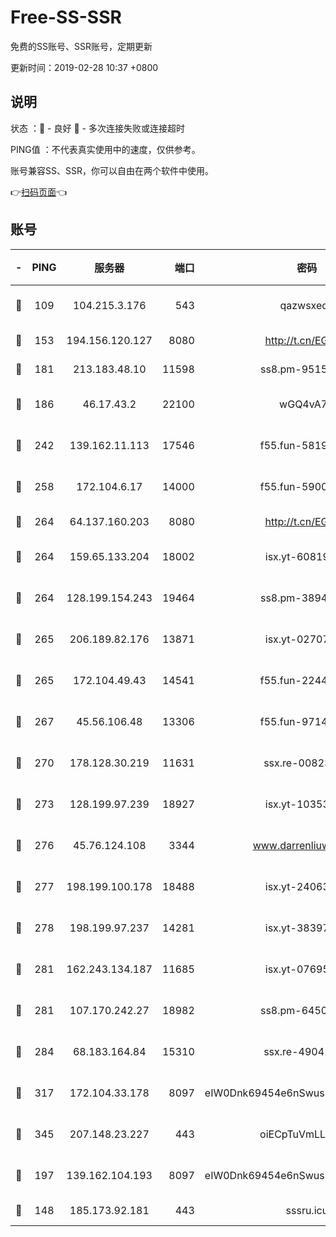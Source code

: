 # Free-SS-SSR

免费的SS账号、SSR账号，定期更新

更新时间：2019-02-28 10:37 +0800

## 说明

状态     ：🙂 - 良好 🙁 - 多次连接失败或连接超时

PING值   ：不代表真实使用中的速度，仅供参考。

账号兼容SS、SSR，你可以自由在两个软件中使用。

👉[扫码页面](https://liesauer.github.io/free-ss-ssr.github.io/)👈

## 账号

|-|PING|服务器|端口|密码|加密方式|区域|
|:----:|:----:|:-----:|-----:|:----:|:----:|:----:|
|🙂|109|104.215.3.176|543|qazwsxedc|aes-256-gcm|JP|
|🙂|153|194.156.120.127|8080|http://t.cn/EGJIyrl|rc4-md5|RU|
|🙂|181|213.183.48.10|11598|ss8.pm-95154915|rc4-md5|RU|
|🙂|186|46.17.43.2|22100|wGQ4vA7D|aes-256-gcm|RU|
|🙂|242|139.162.11.113|17546|f55.fun-58196479|aes-256-cfb|SG|
|🙂|258|172.104.6.17|14000|f55.fun-59001894|aes-256-cfb|US|
|🙂|264|64.137.160.203|8080|http://t.cn/EGJIyrl|rc4-md5|CA|
|🙂|264|159.65.133.204|18002|isx.yt-60819860|aes-256-cfb|SG|
|🙂|264|128.199.154.243|19464|ss8.pm-38940883|aes-256-cfb|SG|
|🙂|265|206.189.82.176|13871|isx.yt-02707715|aes-256-cfb|SG|
|🙂|265|172.104.49.43|14541|f55.fun-22444869|aes-256-cfb|SG|
|🙂|267|45.56.106.48|13306|f55.fun-97149903|aes-256-cfb|US|
|🙂|270|178.128.30.219|11631|ssx.re-00823232|aes-256-cfb|SG|
|🙂|273|128.199.97.239|18927|isx.yt-10353502|aes-256-cfb|SG|
|🙂|276|45.76.124.108|3344|www.darrenliuwei.com|aes-256-cfb|AU|
|🙂|277|198.199.100.178|18488|isx.yt-24063194|aes-256-cfb|US|
|🙂|278|198.199.97.237|14281|isx.yt-38397768|aes-256-cfb|US|
|🙂|281|162.243.134.187|11685|isx.yt-07695613|aes-256-cfb|US|
|🙂|281|107.170.242.27|18982|ss8.pm-64506903|aes-256-cfb|US|
|🙂|284|68.183.164.84|15310|ssx.re-49041728|aes-256-cfb|US|
|🙂|317|172.104.33.178|8097|eIW0Dnk69454e6nSwuspv9DmS201tQ0D|aes-256-cfb|SG|
|🙂|345|207.148.23.227|443|oiECpTuVmLLxk4Ts|aes-256-cfb|US|
|🙂|197|139.162.104.193|8097|eIW0Dnk69454e6nSwuspv9DmS201tQ0D|aes-256-cfb|JP|
|🙁|148|185.173.92.181|443|sssru.icu|rc4-md5|RU|
